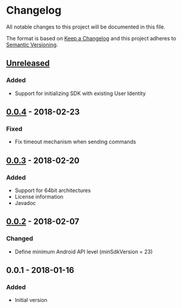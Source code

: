 # Changelog
All notable changes to this project will be documented in this file.

The format is based on [Keep a Changelog](http://keepachangelog.com/en/1.0.0/)
and this project adheres to [Semantic Versioning](http://semver.org/spec/v2.0.0.html).

## [Unreleased]
### Added
- Support for initializing SDK with existing User Identity

## [0.0.4] - 2018-02-23
### Fixed
- Fix timeout mechanism when sending commands

## [0.0.3] - 2018-02-20
### Added
- Support for 64bit architectures
- License information
- Javadoc

## [0.0.2] - 2018-02-07
### Changed
- Define minimum Android API level (minSdkVersion = 23)

## 0.0.1 - 2018-01-16
### Added
- Initial version

[Unreleased]: https://github.com/amv-networks/amv-access-sdk-android/compare/v0.0.4...HEAD
[0.0.4]: https://github.com/amv-networks/amv-access-sdk-android/compare/v0.0.3...v0.0.4
[0.0.3]: https://github.com/amv-networks/amv-access-sdk-android/compare/v0.0.2...v0.0.3
[0.0.2]: https://github.com/amv-networks/amv-access-sdk-android/compare/v0.0.1...v0.0.2